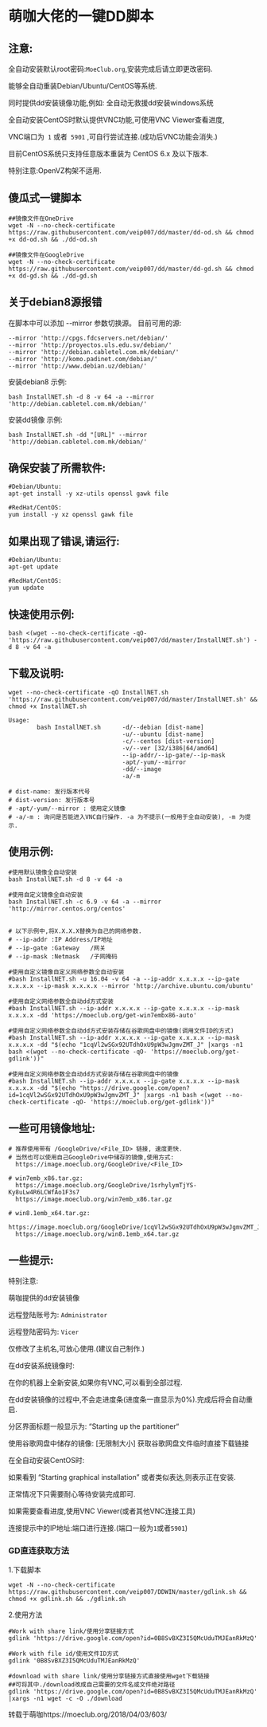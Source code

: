 # 萌咖大佬的一键DD脚本

## 注意:
全自动安装默认root密码:``` MoeClub.org ```,安装完成后请立即更改密码.

能够全自动重装Debian/Ubuntu/CentOS等系统.

同时提供dd安装镜像功能,例如: 全自动无救援dd安装windows系统

全自动安装CentOS时默认提供VNC功能,可使用VNC Viewer查看进度,

VNC端口为``` 1``` 或者``` 5901``` ,可自行尝试连接.(成功后VNC功能会消失.)

目前CentOS系统只支持任意版本重装为 CentOS 6.x 及以下版本.

特别注意:OpenVZ构架不适用.

## 傻瓜式一键脚本
```
##镜像文件在OneDrive
wget -N --no-check-certificate https://raw.githubusercontent.com/veip007/dd/master/dd-od.sh && chmod +x dd-od.sh && ./dd-od.sh

##镜像文件在GoogleDrive
wget -N --no-check-certificate https://raw.githubusercontent.com/veip007/dd/master/dd-gd.sh && chmod +x dd-gd.sh && ./dd-gd.sh

```

## 关于debian8源报错

在脚本中可以添加 --mirror 参数切换源。
目前可用的源:
```
--mirror 'http://cpgs.fdcservers.net/debian/'
--mirror 'http://proyectos.uls.edu.sv/debian/'
--mirror 'http://debian.cabletel.com.mk/debian/'
--mirror 'http://komo.padinet.com/debian/'
--mirror 'http://www.debian.uz/debian/'
```
安装debian8 示例:
```
bash InstallNET.sh -d 8 -v 64 -a --mirror 'http://debian.cabletel.com.mk/debian/'
```
安装dd镜像 示例:
```
bash InstallNET.sh -dd "[URL]" --mirror 'http://debian.cabletel.com.mk/debian/'
```


## 确保安装了所需软件:

``` 
#Debian/Ubuntu:
apt-get install -y xz-utils openssl gawk file
 
#RedHat/CentOS:
yum install -y xz openssl gawk file
``` 

## 如果出现了错误,请运行:
``` 
#Debian/Ubuntu:
apt-get update
 
#RedHat/CentOS:
yum update
``` 

## 快速使用示例:
``` 	
bash <(wget --no-check-certificate -qO- 'https://raw.githubusercontent.com/veip007/dd/master/InstallNET.sh') -d 8 -v 64 -a
``` 

## 下载及说明:
``` 
wget --no-check-certificate -qO InstallNET.sh 'https://raw.githubusercontent.com/veip007/dd/master/InstallNET.sh' && chmod +x InstallNET.sh
``` 
```
Usage:
        bash InstallNET.sh      -d/--debian [dist-name]
                                -u/--ubuntu [dist-name]
                                -c/--centos [dist-version]
                                -v/--ver [32/i386|64/amd64]
                                --ip-addr/--ip-gate/--ip-mask
                                -apt/-yum/--mirror
                                -dd/--image
                                -a/-m
 
# dist-name: 发行版本代号
# dist-version: 发行版本号
# -apt/-yum/--mirror : 使用定义镜像
# -a/-m : 询问是否能进入VNC自行操作. -a 为不提示(一般用于全自动安装), -m 为提示.
```

## 使用示例:
```
#使用默认镜像全自动安装
bash InstallNET.sh -d 8 -v 64 -a
 
#使用自定义镜像全自动安装
bash InstallNET.sh -c 6.9 -v 64 -a --mirror 'http://mirror.centos.org/centos'
 
 
# 以下示例中,将X.X.X.X替换为自己的网络参数.
# --ip-addr :IP Address/IP地址
# --ip-gate :Gateway   /网关
# --ip-mask :Netmask   /子网掩码
 
#使用自定义镜像自定义网络参数全自动安装
#bash InstallNET.sh -u 16.04 -v 64 -a --ip-addr x.x.x.x --ip-gate x.x.x.x --ip-mask x.x.x.x --mirror 'http://archive.ubuntu.com/ubuntu'
 
#使用自定义网络参数全自动dd方式安装
#bash InstallNET.sh --ip-addr x.x.x.x --ip-gate x.x.x.x --ip-mask x.x.x.x -dd 'https://moeclub.org/get-win7embx86-auto'
 
#使用自定义网络参数全自动dd方式安装存储在谷歌网盘中的镜像(调用文件ID的方式)
#bash InstallNET.sh --ip-addr x.x.x.x --ip-gate x.x.x.x --ip-mask x.x.x.x -dd "$(echo "1cqVl2wSGx92UTdhOxU9pW3wJgmvZMT_J" |xargs -n1 bash <(wget --no-check-certificate -qO- 'https://moeclub.org/get-gdlink'))"
 
#使用自定义网络参数全自动dd方式安装存储在谷歌网盘中的镜像
#bash InstallNET.sh --ip-addr x.x.x.x --ip-gate x.x.x.x --ip-mask x.x.x.x -dd "$(echo "https://drive.google.com/open?id=1cqVl2wSGx92UTdhOxU9pW3wJgmvZMT_J" |xargs -n1 bash <(wget --no-check-certificate -qO- 'https://moeclub.org/get-gdlink'))"
```

## 一些可用镜像地址:
```
# 推荐使用带有 /GoogleDrive/<File_ID> 链接, 速度更快.
# 当然也可以使用自己GoogleDrive中储存的镜像,使用方式:
  https://image.moeclub.org/GoogleDrive/<File_ID>
 
# win7emb_x86.tar.gz:
  https://image.moeclub.org/GoogleDrive/1srhylymTjYS-Ky8uLw4R6LCWfAo1F3s7 
  https://image.moeclub.org/win7emb_x86.tar.gz
 
# win8.1emb_x64.tar.gz:
  https://image.moeclub.org/GoogleDrive/1cqVl2wSGx92UTdhOxU9pW3wJgmvZMT_J
  https://image.moeclub.org/win8.1emb_x64.tar.gz
```

## 一些提示:

特别注意:

萌咖提供的dd安装镜像

远程登陆账号为: ```Administrator```

远程登陆密码为: ```Vicer```

仅修改了主机名,可放心使用.(建议自己制作.)

在dd安装系统镜像时:

在你的机器上全新安装,如果你有VNC,可以看到全部过程.

在dd安装镜像的过程中,不会走进度条(进度条一直显示为0%).完成后将会自动重启.

分区界面标题一般显示为: “Starting up the partitioner“

使用谷歌网盘中储存的镜像: [无限制大小] 获取谷歌网盘文件临时直接下载链接

在全自动安装CentOS时:

如果看到 “Starting graphical installation” 或者类似表达,则表示正在安装.

正常情况下只需要耐心等待安装完成即可.

如果需要查看进度,使用VNC Viewer(或者其他VNC连接工具)

连接提示中的IP地址:端口进行连接.(端口一般为```1```或者```5901```)


### GD直连获取方法
1.下载脚本
```
wget -N --no-check-certificate https://raw.githubusercontent.com/veip007/DDWIN/master/gdlink.sh && chmod +x gdlink.sh && ./gdlink.sh
```
2.使用方法
```
#Work with share link/使用分享链接方式
gdlink 'https://drive.google.com/open?id=0B8SvBXZ3I5QMcUduTMJEanRkMzQ'

#Work with file id/使用文件ID方式
gdlink '0B8SvBXZ3I5QMcUduTMJEanRkMzQ'
 
#download with share link/使用分享链接方式直接使用wget下载链接
##可将其中./download改成自己需要的文件名或文件绝对路径
gdlink 'https://drive.google.com/open?id=0B8SvBXZ3I5QMcUduTMJEanRkMzQ' |xargs -n1 wget -c -O ./download
```



转载于萌咖https://moeclub.org/2018/04/03/603/
